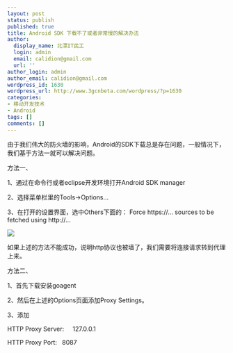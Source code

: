 ```yaml
---
layout: post
status: publish
published: true
title: Android SDK 下载不了或者非常慢的解决办法
author:
  display_name: 北漂IT民工
  login: admin
  email: calidion@gmail.com
  url: ''
author_login: admin
author_email: calidion@gmail.com
wordpress_id: 1630
wordpress_url: http://www.3gcnbeta.com/wordpress/?p=1630
categories:
- 移动开发技术
- Android
tags: []
comments: []
---
```

由于我们伟大的防火墙的影响，Android的SDK下载总是存在问题，一般情况下，我们基于方法一就可以解决问题。

方法一、

1、通过在命令行或者eclipse开发环境打开Android SDK manager

2、选择菜单栏里的Tools->Options...

3、在打开的设置界面，选中Others下面的： Force https://... sources to be fetched using http://...

![](http://res.cloudinary.com/dawjytvkn/image/upload/v1386089566/temp_rntpnx.jpg)

如果上述的方法不能成功，说明http协议也被墙了，我们需要将连接请求转到代理上来。

方法二、

1、首先下载安装goagent

2、然后在上述的Options页面添加Proxy Settings。

3、添加

HTTP Proxy Server: &nbsp; &nbsp;&nbsp;127.0.0.1

HTTP Proxy Port: &nbsp; 8087